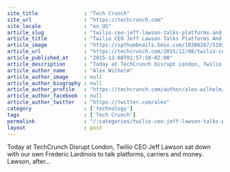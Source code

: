 ```yaml
---
site_title               : "Tech Crunch"
site_url                 : "https://techcrunch.com"
site_locale              : "en_US"
article_slug             : "twilio-ceo-jeff-lawson-talks-platforms-and-profits"
article_title            : "Twilio CEO Jeff Lawson Talks Platforms And Profits"
article_image            : "https://spthumbnails.5min.com/10386267/519313300_c.jpg?w=764&h=400"
article_url              : "https://techcrunch.com/2015/12/08/twilio-ceo-jeff-lawson-talks-platforms-and-profits/"
article_published_at     : "2015-12-08T01:57:50-02:00"
article_description      : "Today at TechCrunch Disrupt London, Twilio CEO Jeff Lawson sat down with our own Frederic Lardinois to talk platforms, carriers and money. Lawson, after..."
article_author_name      : "Alex Wilhelm"
article_author_image     : null
article_author_biography : null
article_author_profile   : "https://techcrunch.com/author/alex-wilhelm/"
article_author_facebook  : null
article_author_twitter   : "https://twitter.com/alex"
category                 : ['technology']
tags                     : ['Tech Crunch']
permalink                : "/:categories/twilio-ceo-jeff-lawson-talks-platforms-and-profits/"
layout                   : post
---
```


Today at TechCrunch Disrupt London, Twilio CEO Jeff Lawson sat down with our own Frederic Lardinois to talk platforms, carriers and money. Lawson, after...
